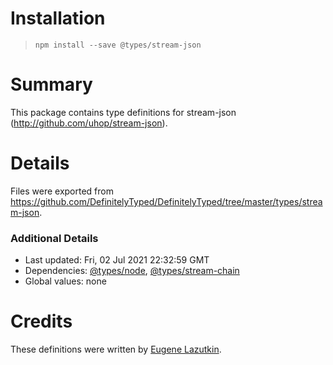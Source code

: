 # Installation
> `npm install --save @types/stream-json`

# Summary
This package contains type definitions for stream-json (http://github.com/uhop/stream-json).

# Details
Files were exported from https://github.com/DefinitelyTyped/DefinitelyTyped/tree/master/types/stream-json.

### Additional Details
 * Last updated: Fri, 02 Jul 2021 22:32:59 GMT
 * Dependencies: [@types/node](https://npmjs.com/package/@types/node), [@types/stream-chain](https://npmjs.com/package/@types/stream-chain)
 * Global values: none

# Credits
These definitions were written by [Eugene Lazutkin](https://github.com/uhop).
